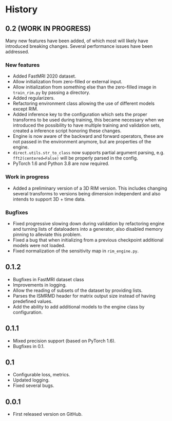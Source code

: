 # History

## 0.2 (WORK IN PROGRESS)
Many new features have been added, of which most will likely have introduced breaking changes. Several performance
issues have been addressed.

### New features
* Added FastMRI 2020 dataset.
* Allow initialization from zero-filled or external input.
* Allow initialization from something else than the zero-filled image in `train_rim.py` by passing a directory.
* Added regularizers.
* Refactoring environment class allowing the use of different models except RIM.
* Added inference key to the configuration which sets the proper transforms to be used during training, this became
necessary when we introduced the possibility to have multiple training and validation sets, created a inference script
honoring these changes.
* Engine is now aware of the backward and forward operators, these are not passed in the environment anymore, but are
properties of the engine.
* `direct.utils.str_to_class` now supports partial argument parsing, e.g. `fft2(centered=False)` will be properly parsed
in the config.
* PyTorch 1.6 and Python 3.8 are now required.

### Work in progress
* Added a preliminary version of a 3D RIM version. This includes changing several transforms to versions being dimension
independent and also intends to support 3D + time data.

### Bugfixes
* Fixed progressive slowing down during validation by refactoring engine and turning lists of dataloaders
into a generator, also disabled memory pinning to alleviate this problem.
* Fixed a bug that when initializing from a previous checkpoint additional models were not loaded.
* Fixed normalization of the sensitivity map in `rim_engine.py`.

## 0.1.2
* Bugfixes in FastMRI dataset class
* Improvements in logging.
* Allow the reading of subsets of the dataset by providing lists.
* Parses the ISMRMD header for matrix output size instead of having predefined values.
* Add the ability to add additional models to the engine class by configuration.

## 0.1.1
* Mixed precision support (based on PyTorch 1.6).
* Bugfixes in 0.1.

## 0.1
* Configurable loss, metrics.
* Updated logging.
* Fixed several bugs.

## 0.0.1
* First released version on GitHub.
